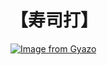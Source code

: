 # 【寿司打】 #

[![Image from Gyazo](https://i.gyazo.com/627d5addbbc528ca2a240f87babfb8cd.jpg)](https://gyazo.com/627d5addbbc528ca2a240f87babfb8cd)
